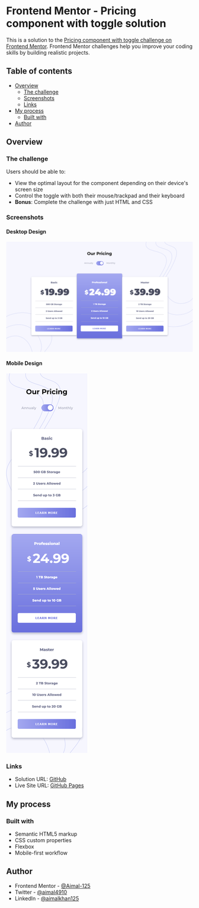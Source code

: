 # Frontend Mentor - Pricing component with toggle solution

This is a solution to the [Pricing component with toggle challenge on Frontend Mentor](https://www.frontendmentor.io/challenges/pricing-component-with-toggle-8vPwRMIC). Frontend Mentor challenges help you improve your coding skills by building realistic projects. 

## Table of contents

- [Overview](#overview)
  - [The challenge](#the-challenge)
  - [Screenshots](#screenshots)
  - [Links](#links)
- [My process](#my-process)
  - [Built with](#built-with) 
- [Author](#author)

## Overview

### The challenge

Users should be able to:

- View the optimal layout for the component depending on their device's screen size
- Control the toggle with both their mouse/trackpad and their keyboard
- **Bonus**: Complete the challenge with just HTML and CSS

### Screenshots

#### Desktop Design

![](./screenshots/desktop.png)

#### Mobile Design

![](./screenshots/mobile.png)

### Links

- Solution URL: [GitHub](https://github.com/Aimal-125/price-component.git)
- Live Site URL: [GitHub Pages](https://aimal-125.github.io/price-component/)

## My process

### Built with

- Semantic HTML5 markup
- CSS custom properties
- Flexbox
- Mobile-first workflow

## Author

- Frontend Mentor - [@Aimal-125](https://www.frontendmentor.io/profile/Aimal-125)
- Twitter - [@aimal4910](https://www.twitter.com/aimal4910)
- LinkedIn - [@aimalkhan125](https://www.linkedin.com/in/aimalkhan125)